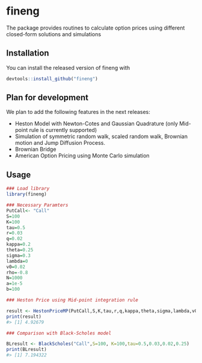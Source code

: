 
<!-- README.md is generated from README.Rmd. Please edit that file -->

# fineng

The package provides routines to calculate option prices using different
closed-form solutions and simulations

## Installation

You can install the released version of fineng with

``` r
devtools::install_github("fineng")
```

## Plan for development

We plan to add the following features in the next releases:

  - Heston Model with Newton-Cotes and Gaussian Quadrature (only
    Mid-point rule is currently supported)
  - Simulation of symmetric random walk, scaled random walk, Brownian
    motion and Jump Diffusion Process.
  - Brownian Bridge
  - American Option Pricing using Monte Carlo simulation

## Usage

``` r
### Load library
library(fineng)

### Necessary Paramters
PutCall<- "Call"
S=100
K=100
tau=0.5
r=0.03
q=0.02
kappa=0.2
theta=0.25
sigma=0.3
lambda=0
v0=0.02
rho=-0.8
N=1000
a=1e-5
b=100

### Heston Price using Mid-point integration rule

result <- HestonPriceMP(PutCall,S,K,tau,r,q,kappa,theta,sigma,lambda,v0,rho,N,a,b)
print(result)
#> [1] 4.92679
```

``` r
### Comparison with Black-Scholes model

BLresult <- BlackScholes("Call",S=100, K=100,tau=0.5,0.03,0.02,0.25)
print(BLresult)
#> [1] 7.194322
```
